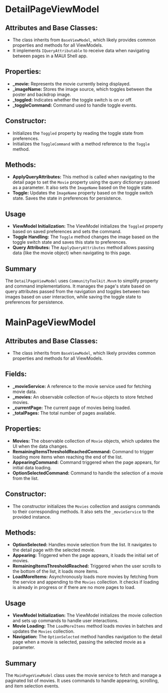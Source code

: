 
# DetailPageViewModel

## Attributes and Base Classes:
- The class inherits from `BaseViewModel`, which likely provides common properties and methods for all ViewModels.
- It implements `IQueryAttributable` to receive data when navigating between pages in a MAUI Shell app.

## Properties:
- **_movie:** Represents the movie currently being displayed.
- **_imageName:** Stores the image source, which toggles between the poster and backdrop image.
- **_toggled:** Indicates whether the toggle switch is on or off.
- **_toggleCommand:** Command used to handle toggle events.

## Constructor:
- Initializes the `Toggled` property by reading the toggle state from preferences.
- Initializes the `ToggleCommand` with a method reference to the `Toggle` method.

## Methods:
- **ApplyQueryAttributes:** This method is called when navigating to the detail page to set the `Movie` property using the query dictionary passed as a parameter. It also sets the `ImageName` based on the toggle state.
- **Toggle:** Updates the `ImageName` property based on the toggle switch state. Saves the state in preferences for persistence.

## Usage
- **ViewModel Initialization:** The ViewModel initializes the `Toggled` property based on saved preferences and sets the command.
- **Toggle Handling:** The `Toggle` method changes the image based on the toggle switch state and saves this state to preferences.
- **Query Attributes:** The `ApplyQueryAttributes` method allows passing data (like the movie object) when navigating to this page.

## Summary
The `DetailPageViewModel` uses `CommunityToolkit.Mvvm` to simplify property and command implementations. It manages the page's state based on query attributes passed from the navigation and toggles between two images based on user interaction, while saving the toggle state to preferences for persistence.

# MainPageViewModel 

## Attributes and Base Classes:
- The class inherits from `BaseViewModel`, which likely provides common properties and methods for all ViewModels.

## Fields:
- **_movieService:** A reference to the movie service used for fetching movie data.
- **_movies:** An observable collection of `Movie` objects to store fetched movies.
- **_currentPage:** The current page of movies being loaded.
- **_totalPages:** The total number of pages available.

## Properties:
- **Movies:** The observable collection of `Movie` objects, which updates the UI when the data changes.
- **RemainingItemsThresholdReachedCommand:** Command to trigger loading more items when reaching the end of the list.
- **AppearingCommand:** Command triggered when the page appears, for initial data loading.
- **OptionSelectedCommand:** Command to handle the selection of a movie from the list.

## Constructor:
- The constructor initializes the `Movies` collection and assigns commands to their corresponding methods. It also sets the `_movieService` to the provided instance.

## Methods:
- **OptionSelected:** Handles movie selection from the list. It navigates to the detail page with the selected movie.
- **Appearing:** Triggered when the page appears, it loads the initial set of movies.
- **RemainingItemsThresholdReached:** Triggered when the user scrolls to the bottom of the list, it loads more items.
- **LoadMoreItems:** Asynchronously loads more movies by fetching from the service and appending to the `Movies` collection. It checks if loading is already in progress or if there are no more pages to load.

## Usage
- **ViewModel Initialization:** The ViewModel initializes the movie collection and sets up commands to handle user interactions.
- **Movie Loading:** The `LoadMoreItems` method loads movies in batches and updates the `Movies` collection.
- **Navigation:** The `OptionSelected` method handles navigation to the detail page when a movie is selected, passing the selected movie as a parameter.

## Summary
The `MainPageViewModel` class uses the movie service to fetch and manage a paginated list of movies. It uses commands to handle appearing, scrolling, and item selection events.
